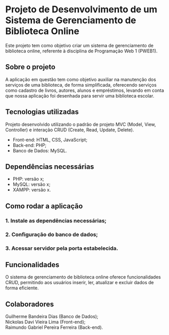 # Projeto de Desenvolvimento de um Sistema de Gerenciamento de Biblioteca Online

Este projeto tem como objetivo criar um sistema de gerenciamento de biblioteca online, 
referente à disciplina de Programação Web 1 (PWEB1).

## Sobre o projeto

A aplicação em questão tem como objetivo auxiliar na manutenção dos serviços de uma biblioteca, de forma simplificada, 
oferecendo serviços como cadastro de livros, autores, alunos e empréstimos, levando em conta que nossa aplicação 
foi desenhada para servir uma biblioteca escolar.

## Tecnologias utilizadas

Projeto desenvolvido utilizando o padrão de projeto MVC (Model, View, Controller) e interação CRUD (Create, Read, Update, Delete).

- Front-end: HTML, CSS, JavaScript;
- Back-end: PHP;
- Banco de Dados: MySQL.

## Dependências necessárias

- PHP: versão x;
- MySQL: versão x;
- XAMPP: versão x.

## Como rodar a aplicação

### 1. Instale as dependências necessárias;
### 2. Configuração do banco de dados;
### 3. Acessar servidor pela porta estabelecida.

## Funcionalidades

O sistema de gerenciamento de biblioteca online oferece funcionalidades CRUD, permitindo aos usuários inserir, ler, 
atualizar e excluir dados de forma eficiente.

## Colaboradores

Guilherme Bandeira Dias (Banco de Dados);  
Nickolas Davi Vieira Lima (Front-end);  
Raimundo Gabriel Pereira Ferreira (Back-end).
